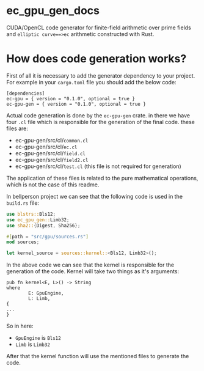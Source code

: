 # ec_gpu_gen_docs

CUDA/OpenCL code generator for finite-field arithmetic over prime fields and `elliptic curve==>ec` arithmetic constructed with Rust.

# How does code generation works?

First of all it is necessary to add the generator dependency to your project. For example in your
`cargo.toml` file you should add the below code:

```
[dependencies]
ec-gpu = { version = "0.1.0", optional = true }
ec-gpu-gen = { version = "0.1.0", optional = true }
```
Actual code generation is done by the `ec-gpu-gen` crate. in there we have
four `.cl` file which is responsible for the generation of the final code. these files are:

- ec-gpu-gen/src/cl/`common.cl`
- ec-gpu-gen/src/cl/`ec.cl`
- ec-gpu-gen/src/cl/`field.cl`
- ec-gpu-gen/src/cl/`field2.cl`
- ec-gpu-gen/src/cl/`test.cl` (this file is not required for generation)

The application of these files is related to the pure mathematical operations, which is not the case of this readme.

In bellperson project we can see that the following code is used in the `build.rs` file:

```rust
use blstrs::Bls12;
use ec_gpu_gen::Limb32;
use sha2::{Digest, Sha256};

#[path = "src/gpu/sources.rs"]
mod sources;

let kernel_source = sources::kernel::<Bls12, Limb32>();
```

In the above code we can see that the kernel is responsible for the generation of the code. Kernel will take two
things as it's arguments:

```
pub fn kernel<E, L>() -> String     
where
        E: GpuEngine,
        L: Limb,
{
...
}
```

So in here:
- `GpuEngine` is `Bls12`
- `Limb` is `Limb32`

After that the kernel function will use the mentioned files to generate the code.